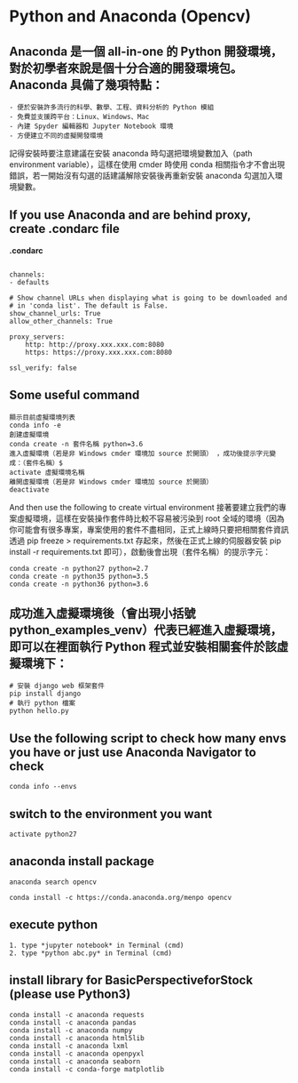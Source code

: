 # Python and Anaconda (Opencv)

## Anaconda 是一個 all-in-one 的 Python 開發環境，對於初學者來說是個十分合適的開發環境包。Anaconda 具備了幾項特點：

```
- 便於安裝許多流行的科學、數學、工程、資料分析的 Python 模組  
- 免費並支援跨平台：Linux、Windows、Mac
- 內建 Spyder 編輯器和 Jupyter Notebook 環境 
- 方便建立不同的虛擬開發環境
```

記得安裝時要注意建議在安裝 anaconda 時勾選把環境變數加入（path environment variable），這樣在使用 cmder 時使用 conda 相關指令才不會出現錯誤，若一開始沒有勾選的話建議解除安裝後再重新安裝 anaconda 勾選加入環境變數。

## If you use Anaconda and are behind proxy, create .condarc file

**.condarc**

```

channels:
- defaults

# Show channel URLs when displaying what is going to be downloaded and
# in 'conda list'. The default is False.
show_channel_urls: True
allow_other_channels: True

proxy_servers:
    http: http://proxy.xxx.xxx.com:8080
    https: https://proxy.xxx.xxx.com:8080

ssl_verify: false

```

## Some useful command

```
顯示目前虛擬環境列表
conda info -e 
創建虛擬環境
conda create -n 套件名稱 python=3.6
進入虛擬環境（若是非 Windows cmder 環境加 source 於開頭） ，成功後提示字元變成：（套件名稱）$
activate 虛擬環境名稱
離開虛擬環境（若是非 Windows cmder 環境加 source 於開頭） 
deactivate
```

And then use the following to create virtual environment
接著要建立我們的專案虛擬環境，這樣在安裝操作套件時比較不容易被污染到 root 全域的環境（因為你可能會有很多專案，專案使用的套件不盡相同，正式上線時只要把相關套件資訊透過 pip freeze > requirements.txt 存起來，然後在正式上線的伺服器安裝 pip install -r requirements.txt 即可），啟動後會出現（套件名稱）的提示字元：


```
conda create -n python27 python=2.7
conda create -n python35 python=3.5
conda create -n python36 python=3.6
```

## 成功進入虛擬環境後（會出現小括號 python_examples_venv）代表已經進入虛擬環境，即可以在裡面執行 Python 程式並安裝相關套件於該虛擬環境下：

```
# 安裝 django web 框架套件
pip install django
# 執行 python 檔案
python hello.py
```

## Use the following script to check how many envs you have or just use Anaconda Navigator to check

```
conda info --envs
```

## switch to the environment you want

```
activate python27
```

## anaconda install package

```
anaconda search opencv

conda install -c https://conda.anaconda.org/menpo opencv
```

## execute python

```
1. type *jupyter notebook* in Terminal (cmd)
2. type *python abc.py* in Terminal (cmd)

```

## install library for BasicPerspectiveforStock (please use Python3)

```
conda install -c anaconda requests
conda install -c anaconda pandas
conda install -c anaconda numpy
conda install -c anaconda html5lib
conda install -c anaconda lxml
conda install -c anaconda openpyxl
conda install -c anaconda seaborn
conda install -c conda-forge matplotlib
```